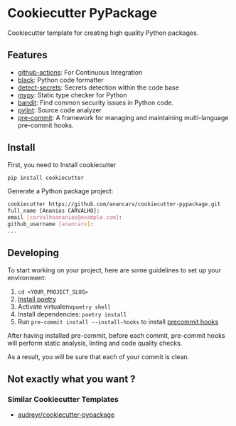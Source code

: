 # Cookiecutter PyPackage

Cookiecutter template for creating high quality Python packages.

## Features
* [github-actions](https://github.com/features/actions): For Continuous Integration
* [black](https://github.com/psf/black): Python code formatter
* [detect-secrets](https://github.com/Yelp/detect-secrets): Secrets detection within the code base 
* [mypy](https://github.com/python/mypy): Static type checker for Python
* [bandit](https://github.com/PyCQA/bandit): Find common security issues in Python code.
* [pylint](https://www.pylint.org/): Source code analyzer
* [pre-commit](https://github.com/pre-commit/pre-commit): A framework for managing and maintaining multi-language pre-commit hooks.


## Install
First, you need to Install cookiecutter
```bash
pip install cookiecutter
```

Generate a Python package project:
```bash
cookiecutter https://github.com/anancarv/cookiecutter-pypackage.git
full_name [Ananias CARVALHO]:
email [carvalhoananias@example.com]:
github_username [anancarv]:
...
```


## Developing

To start working on your project, here are some guidelines to set up your environment:
  1. `cd <YOUR_PROJECT_SLUG>`
  2. [Install poetry](https://python-poetry.org/docs/#installation)
  3. Activate virtualenv`poetry shell`
  4. Install dependencies: `poetry install`
  5. Run `pre-commit install --install-hooks` to install [precommit hooks](https://github.com/pre-commit/pre-commit)

After having installed pre-commit, before each commit, pre-commit hooks will perform static analysis, linting and code quality checks. 

As a result, you will be sure that each of your commit is clean.


## Not exactly what you want ?
### Similar Cookiecutter Templates
* [audreyr/cookiecutter-pypackage](https://github.com/audreyr/cookiecutter-pypackage)


